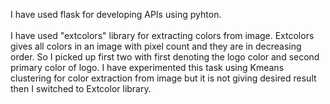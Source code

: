 I have used flask for developing APIs using pyhton.
<br>
<br>
I have used "extcolors" library for extracting colors from image.
Extcolors gives all colors in an image with pixel count and they are in decreasing order.
So I picked up first two with first denoting the logo color and second primary color of logo. I have experimented this task using Kmeans clustering for color extraction from image but it is not giving desired result then I switched to Extcolor library.
<br> 


